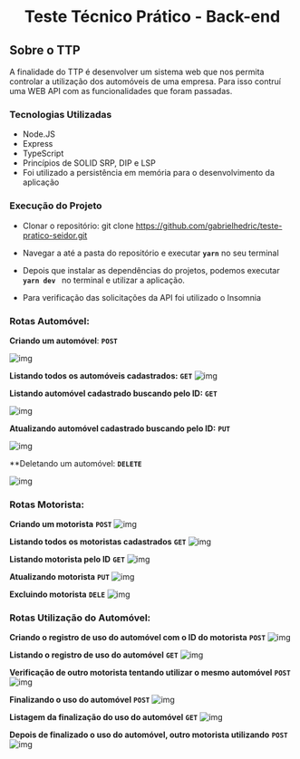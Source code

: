 <h1 align="center">
  Teste Técnico Prático - Back-end
</h1>

## Sobre o TTP

A finalidade do TTP é desenvolver um sistema web que nos permita controlar a utilização dos automóveis de uma empresa. Para isso contruí uma WEB API com as funcionalidades que foram passadas. 

### Tecnologias Utilizadas

 * Node.JS
 * Express
 * TypeScript 
 * Princípios de SOLID SRP, DIP e LSP
 * Foi utilizado a persistência em memória para o desenvolvimento da aplicação

### Execução do Projeto 

 * Clonar o repositório: git clone https://github.com/gabrielhedric/teste-pratico-seidor.git
 
 * Navegar a até a pasta do repositório e executar **`yarn`** no seu terminal
 
 * Depois que instalar as dependências do projetos, podemos executar **`yarn dev `** no terminal e utilizar a aplicação.

 * Para verificação das solicitações da API foi utilizado o Insomnia
 
### Rotas Automóvel: 

**Criando um automóvel**:   **`POST`**

![img](https://github.com/gabrielhedric/teste-pratico-seidor/blob/master/images/automobiles/createAutomobile.png?raw=true)

**Listando todos os automóveis cadastrados:**   **`GET`**
![img](https://github.com/gabrielhedric/teste-pratico-seidor/blob/master/images/automobiles/listAllAutomobiles.png?raw=true)

**Listando automóvel cadastrado buscando pelo ID:**   **`GET`**

![img](https://github.com/gabrielhedric/teste-pratico-seidor/blob/master/images/automobiles/listByIdAutomobile.png?raw=true)

**Atualizando automóvel cadastrado buscando pelo ID:**  **`PUT`**

![img](https://github.com/gabrielhedric/teste-pratico-seidor/blob/master/images/automobiles/updateAutomobile.png?raw=true)

**Deletando um automóvel:   **`DELETE`**

![img](https://github.com/gabrielhedric/teste-pratico-seidor/blob/master/images/automobiles/deleteAutomobile.png?raw=true)

### Rotas Motorista: 

**Criando um motorista** **`POST`**
![img](https://github.com/gabrielhedric/teste-pratico-seidor/blob/master/images/drivers/createDriver.png?raw=true)

**Listando todos os motoristas cadastrados** **`GET`**
![img](https://github.com/gabrielhedric/teste-pratico-seidor/blob/master/images/drivers/listAllDrivers.png?raw=true)

**Listando motorista pelo ID** **`GET`**
![img](https://github.com/gabrielhedric/teste-pratico-seidor/blob/master/images/drivers/listByIdDriver.png?raw=true)

**Atualizando motorista** **`PUT`**
![img](https://github.com/gabrielhedric/teste-pratico-seidor/blob/master/images/drivers/updateDriver.png?raw=true)

**Excluindo motorista** **`DELE`**
![img](https://github.com/gabrielhedric/teste-pratico-seidor/blob/master/images/drivers/deleteDriver.png?raw=true)

### Rotas Utilização do Automóvel: 

**Criando o registro de uso do automóvel com o ID do motorista** **`POST`**
![img](https://github.com/gabrielhedric/teste-pratico-seidor/blob/master/images/useAutomobiles/criando-registro-de-uso.png?raw=true)

**Listando o registro de uso do automóvel** **`GET`**
![img](https://github.com/gabrielhedric/teste-pratico-seidor/blob/master/images/useAutomobiles/listando-automovel-em-uso.png?raw=true)

**Verificação de outro motorista tentando utilizar o mesmo automóvel** **`POST`**
![img](https://github.com/gabrielhedric/teste-pratico-seidor/blob/master/images/useAutomobiles/outro-motorista-tentando-usar-mesmo-automovel.png?raw=true)

**Finalizando o uso do automóvel** **`POST`**
![img](https://github.com/gabrielhedric/teste-pratico-seidor/blob/master/images/useAutomobiles/fianlizando-uso-do-automovel.png?raw=true)

**Listagem da finalização do uso do automóvel** **`GET`**
![img](https://github.com/gabrielhedric/teste-pratico-seidor/blob/master/images/useAutomobiles/listando-finalizacao-uso-automovel.png?raw=true)

**Depois de finalizado o uso do automóvel, outro motorista utilizando** **`POST`**
![img](https://github.com/gabrielhedric/teste-pratico-seidor/blob/master/images/useAutomobiles/depois-de-finalizado-o-uso-motorista-utilizando.png?raw=true)

